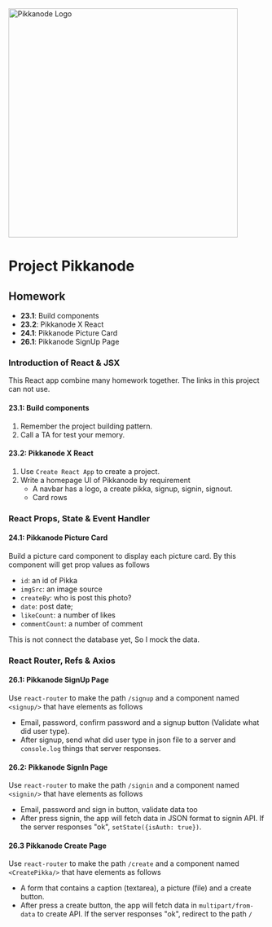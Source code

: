 <img src="https://raw.githubusercontent.com/panotza/pikkanode/master/pikkanode.png" alt="Pikkanode Logo" width="450">

# Project Pikkanode
## Homework 
- **23.1**: Build components
- **23.2**: Pikkanode X React
- **24.1**: Pikkanode Picture Card
- **26.1**: Pikkanode SignUp Page
### Introduction of React & JSX
This React app combine many homework together. The links
in this project can not use.
#### 23.1: Build components
1. Remember the project building pattern.
2. Call a TA for test your memory.
#### 23.2: Pikkanode X React
1. Use `Create React App` to create a project.
2. Write a homepage UI of Pikkanode by requirement
    - A navbar has a logo, a create pikka, signup, signin, signout.
    - Card rows
    
### React Props, State & Event Handler
#### 24.1: Pikkanode Picture Card
Build a picture card component to display each picture card. By this component will get prop values as follows
- `id`: an id of Pikka
- `imgSrc`: an image source
- `createBy`: who is post this photo?
- `date`: post date;
- `likeCount`: a number of likes
- `commentCount`: a number of comment

This is not connect the database yet, So I mock the data.

### React Router, Refs & Axios
#### 26.1: Pikkanode SignUp Page
Use `react-router` to make the path `/signup` and a component named `<signup/>` that have elements as follows
- Email, password, confirm password and a signup button (Validate what did user type).
- After signup, send what did user type in json file to a server and `console.log` things that server responses.
#### 26.2: Pikkanode SignIn Page
Use `react-router` to make the path `/signin` and a component named `<signin/>` that have elements as follows
- Email, password and sign in button, validate data too
- After press signin, the app will fetch data in JSON format to signin API. If the server responses "ok", `setState({isAuth: true})`.
#### 26.3 Pikkanode Create Page
Use `react-router` to make the path `/create` and a component named `<CreatePikka/>` that have elements as follows
- A form that contains a caption (textarea), a picture (file) and a create button.
- After press a create button, the app will fetch data in `multipart/from-data` to create API. If the server responses "ok", redirect to the path `/`
